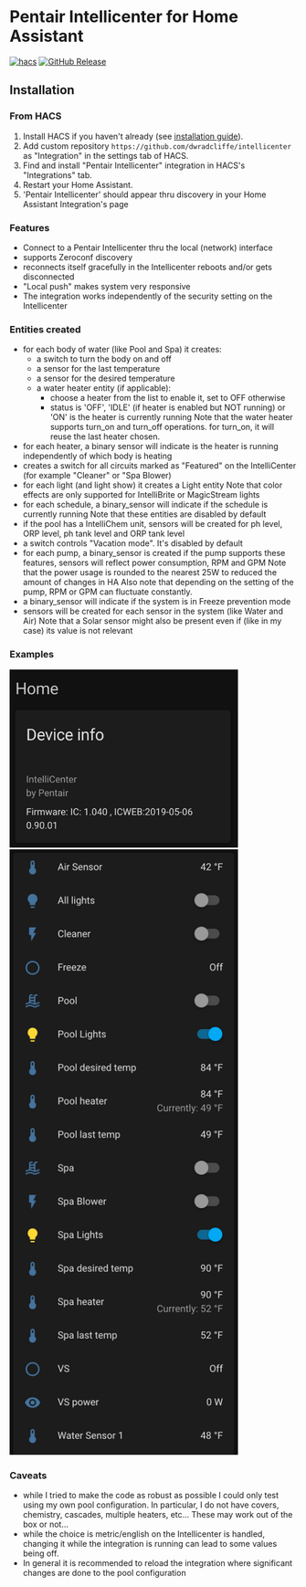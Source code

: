 # Pentair Intellicenter for Home Assistant

[![hacs][hacsbadge]][hacs]
[![GitHub Release][releases-shield]][releases]

## Installation

### From HACS

1. Install HACS if you haven't already (see [installation guide](https://hacs.netlify.com/docs/installation/manual)).
2. Add custom repository `https://github.com/dwradcliffe/intellicenter` as "Integration" in the settings tab of HACS.
3. Find and install "Pentair Intellicenter" integration in HACS's "Integrations" tab.
4. Restart your Home Assistant.
5. 'Pentair Intellicenter' should appear thru discovery in your Home Assistant Integration's page

### Features

- Connect to a Pentair Intellicenter thru the local (network) interface
- supports Zeroconf discovery
- reconnects itself gracefully in the Intellicenter reboots and/or gets disconnected
- "Local push" makes system very responsive
- The integration works independently of the security setting on the Intellicenter

### Entities created

- for each body of water (like Pool and Spa) it creates:
    - a switch to turn the body on and off
    - a sensor for the last temperature
    - a sensor for the desired temperature
    - a water heater entity (if applicable):
        - choose a heater from the list to enable it, set to OFF otherwise
        - status is 'OFF', 'IDLE' (if heater is enabled but NOT running) or
          'ON' is the heater is currently running
        Note that the water heater supports turn_on and turn_off operations.
        for turn_on, it will reuse the last heater chosen.
- for each heater, a binary sensor will indicate is the heater is running
  independently of which body is heating
- creates a switch for all circuits marked as "Featured" on the IntelliCenter
  (for example "Cleaner" or "Spa Blower)
- for each light (and light show) it creates a Light entity
  Note that color effects are only supported for IntelliBrite or MagicStream lights
- for each schedule, a binary_sensor will indicate if the schedule is currently running
  Note that these entities are disabled by default
- if the pool has a IntelliChem unit, sensors will be created for
  ph level, ORP level, ph tank level and ORP tank level
- a switch controls "Vacation mode". It's disabled by default
- for each pump, a binary_sensor is created
  if the pump supports these features, sensors will reflect power consumption, RPM and GPM
  Note that the power usage is rounded to the nearest 25W to reduced the amount of changes in HA
  Also note that depending on the setting of the pump, RPM or GPM can fluctuate constantly.
- a binary_sensor will indicate if the system is in Freeze prevention mode
- sensors will be created for each sensor in the system (like Water and Air)
  Note that a Solar sensor might also be present even if (like in my case) its value
  is not relevant

### Examples

<img src="device_info.png" width="400"/>

<img src="entities.png" width="400"/>

### Caveats

- while I tried to make the code as robust as possible I could only test using
  my own pool configuration. In particular, I do not have covers, chemistry, cascades,
  multiple heaters, etc... These may work out of the box or not...
- while the choice is metric/english on the Intellicenter is handled, changing it
  while the integration is running can lead to some values being off.
- In general it is recommended to reload the integration where significant changes are done to the pool configuration

[hacs]: https://github.com/hacs/integration
[hacsbadge]: https://img.shields.io/badge/HACS-Default-orange
[releases-shield]: https://img.shields.io/github/v/release/dwradcliffe/intellicenter
[releases]: https://github.com/dwradcliffe/intellicenter/releases
